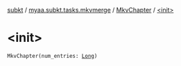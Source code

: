 [subkt](../../index.md) / [myaa.subkt.tasks.mkvmerge](../index.md) / [MkvChapter](index.md) / [&lt;init&gt;](./-init-.md)

# &lt;init&gt;

`MkvChapter(num_entries: `[`Long`](https://kotlinlang.org/api/latest/jvm/stdlib/kotlin/-long/index.html)`)`